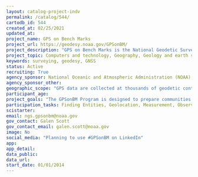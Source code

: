 ```yaml
---
layout: catalog-project-indv
permalink: /catalog/544/
cartodb_id: 544
created_at: 02/25/2021
updated_at: 
project_name: GPS on Bench Marks
project_url: https://geodesy.noaa.gov/GPSonBM/
project_description: "GPS on Bench Marks is the National Geodetic Survey's crowdsourcing approach to obtaining survey-grade GPS data on a prioritized list of marks where new data will provide the most benefit. Surveyors, engineers and technicians that work for Federal and State government agencies, universities, professional societies, and private sector firms use their GPS equipment to take measurements on survey marks in the areas where they work and share them with NGS via our online tools. The public can also participate by finding the survey marks on the priority list and reporting back to NGS on their condition and suitability for GPS observations. This crowd-sourced data helps to improve the local accuracy of national scale models and tools that NGS builds to serve the Nation."
project_topic: Computers and technology, Geography, Geology and earth science, Nature and outdoors
keywords: surveying, geodesy, GNSS
status: Active
recruiting: True
agency_sponsor: National Oceanic and Atmospheric Administration (NOAA)
agency_sponsor_other: 
geographic_scope: "GPS data are collected at thousands of geodetic control mark locations across the USA, and are then shared via on-line forms. Location lists can be generated via search at https://noaa.maps.arcgis.com/apps/webappviewer/index.html?id=6093dd81e9e94f7a9062e2fe5fb2f7f5"
participant_age: 
project_goals: "The GPSonBM Program is designed to prepare communities across the country to take full advantage of the many benefits of the Modernized National Spatial Refence System when it is released."
participation_tasks: Finding Entities, Geolocation, Measurement, Observation
scistarter: 
email: ngs.gpsonbm@noaa.gov
gov_contact: Galen Scott
gov_contact_email: galen.scott@noaa.gov
image: No
social_media: "Planning to use #GPSonBM on LinkedIn"
app: 
app_detail: 
data_public: 
data_url: 
start_date: 01/01/2014
---
```

